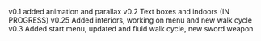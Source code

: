 v0.1 added animation and parallax
v0.2 Text boxes and indoors (IN PROGRESS)
v0.25 Added interiors, working on menu and new walk cycle
v0.3 Added start menu, updated and fluid walk cycle, new sword weapon
